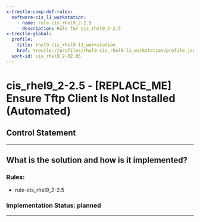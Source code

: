 ```yaml
---
x-trestle-comp-def-rules:
  software-cis_l1_workstation:
    - name: rule-cis_rhel9_2-2.5
      description: Rule for cis_rhel9_2-2.5
x-trestle-global:
  profile:
    title: rhel9-cis_rhel9-l1_workstation
    href: trestle://profiles/rhel9-cis_rhel9-l1_workstation/profile.json
  sort-id: cis_rhel9_2-02.05
---
```


# cis_rhel9_2-2.5 - \[REPLACE_ME\] Ensure Tftp Client Is Not Installed (Automated)

## Control Statement

______________________________________________________________________

## What is the solution and how is it implemented?

<!-- For implementation status enter one of: implemented, partial, planned, alternative, not-applicable -->

<!-- Note that the list of rules under ### Rules: is read-only and changes will not be captured after assembly to JSON -->

<!-- Add control implementation description here for control: cis_rhel9_2-2.5 -->

### Rules:

  - rule-cis_rhel9_2-2.5

### Implementation Status: planned

______________________________________________________________________
